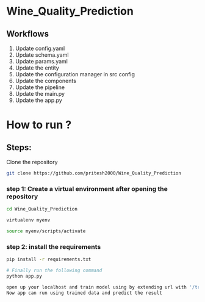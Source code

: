 # Wine_Quality_Prediction

## Workflows

1. Update config.yaml
2. Update schema.yaml
3. Update params.yaml
4. Update the entity
5. Update the configuration manager in src config
6. Update the components
7. Update the pipeline
8. Update the main.py
9. Update the app.py


# How to run ?

## Steps:

Clone the repository

```bash
git clone https://github.com/pritesh2000/Wine_Quality_Prediction
```

### step 1: Create a virtual environment after opening the repository

```bash
cd Wine_Quality_Prediction
```

```bash
virtualenv myenv
```

```bash
source myenv/scripts/activate
```

### step 2: install the requirements
```bash
pip install -r requirements.txt
```

```bash
# Finally run the following command
python app.py
```

```bash
open up your localhost and train model using by extending url with '/train' or run command python main.py
Now app can run using trained data and predict the result
```
